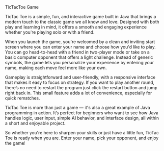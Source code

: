 TicTacToe Game

TicTac Toe is a simple, fun, and interactive game built in Java that brings a modern touch to the classic game we all know and love. Designed with both play and learning in mind, it offers a smooth and engaging experience whether you're playing solo or with a friend.

When you launch the game, you're welcomed by a clean and inviting start screen where you can enter your name and choose how you'd like to play. You can go head-to-head with a friend in two-player mode or take on a basic computer opponent that offers a light challenge. Instead of generic symbols, the game lets you personalize your experience by entering your name, making each move feel more like your own.

Gameplay is straightforward and user-friendly, with a responsive interface that makes it easy to focus on strategy. If you want to play another round, there’s no need to restart the program  just click the restart button and jump right back in. This small feature adds a lot of convenience, especially for quick rematches.

TicTac Toe is more than just a game — it's also a great example of Java programming in action. It’s perfect for beginners who want to see how Java handles logic, user input, simple AI behavior, and interface design, all within a short and enjoyable project.

So whether you're here to sharpen your skills or just have a little fun, TicTac Toe is ready when you are. Enter your name, pick your opponent, and enjoy the game!

